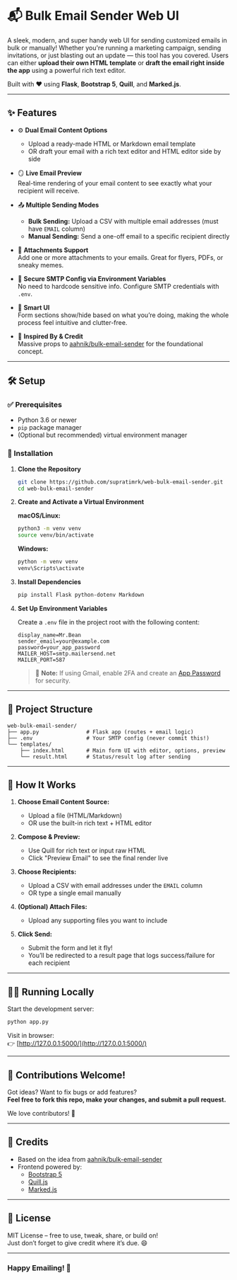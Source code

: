 # 📬 Bulk Email Sender Web UI

A sleek, modern, and super handy web UI for sending customized emails in bulk or manually! Whether you're running a marketing campaign, sending invitations, or just blasting out an update — this tool has you covered. Users can either **upload their own HTML template** or **draft the email right inside the app** using a powerful rich text editor.

Built with ❤️ using **Flask**, **Bootstrap 5**, **Quill**, and **Marked.js**.

---

## ✨ Features

- ⚙️ **Dual Email Content Options**  
  - Upload a ready-made HTML or Markdown email template  
  - OR draft your email with a rich text editor and HTML editor side by side

- 🪞 **Live Email Preview**  
  Real-time rendering of your email content to see exactly what your recipient will receive.

- 📤 **Multiple Sending Modes**  
  - **Bulk Sending:** Upload a CSV with multiple email addresses (must have `EMAIL` column)  
  - **Manual Sending:** Send a one-off email to a specific recipient directly

- 📎 **Attachments Support**  
  Add one or more attachments to your emails. Great for flyers, PDFs, or sneaky memes.

- 🔐 **Secure SMTP Config via Environment Variables**  
  No need to hardcode sensitive info. Configure SMTP credentials with `.env`.

- 🧠 **Smart UI**  
  Form sections show/hide based on what you’re doing, making the whole process feel intuitive and clutter-free.

- 🙏 **Inspired By & Credit**  
  Massive props to [aahnik/bulk-email-sender](https://github.com/aahnik/bulk-email-sender) for the foundational concept.

---

## 🛠️ Setup

### ✅ Prerequisites

- Python 3.6 or newer
- `pip` package manager
- (Optional but recommended) virtual environment manager

### 🚀 Installation

1. **Clone the Repository**

   ```bash
   git clone https://github.com/supratimrk/web-bulk-email-sender.git
   cd web-bulk-email-sender
   ```

2. **Create and Activate a Virtual Environment**

   **macOS/Linux:**

   ```bash
   python3 -m venv venv
   source venv/bin/activate
   ```

   **Windows:**

   ```bash
   python -m venv venv
   venv\Scripts\activate
   ```

3. **Install Dependencies**

   ```bash
   pip install Flask python-dotenv Markdown
   ```

4. **Set Up Environment Variables**

   Create a `.env` file in the project root with the following content:

   ```dotenv
   display_name=Mr.Bean
   sender_email=your@example.com
   password=your_app_password
   MAILER_HOST=smtp.mailersend.net
   MAILER_PORT=587
   ```

   > 🔐 **Note:** If using Gmail, enable 2FA and create an [App Password](https://support.google.com/accounts/answer/185833?hl=en) for security.

---

## 📁 Project Structure

```
web-bulk-email-sender/
├── app.py               # Flask app (routes + email logic)
├── .env                 # Your SMTP config (never commit this!)
└── templates/
    ├── index.html       # Main form UI with editor, options, preview
    └── result.html      # Status/result log after sending
```

---

## 🧪 How It Works

1. **Choose Email Content Source:**
   - Upload a file (HTML/Markdown)
   - OR use the built-in rich text + HTML editor

2. **Compose & Preview:**
   - Use Quill for rich text or input raw HTML
   - Click "Preview Email" to see the final render live

3. **Choose Recipients:**
   - Upload a CSV with email addresses under the `EMAIL` column  
   - OR type a single email manually

4. **(Optional) Attach Files:**
   - Upload any supporting files you want to include

5. **Click Send:**
   - Submit the form and let it fly!  
   - You’ll be redirected to a result page that logs success/failure for each recipient

---

## 🧑‍💻 Running Locally

Start the development server:

```bash
python app.py
```

Visit in browser:  
👉 [http://127.0.0.1:5000/](http://127.0.0.1:5000/)

---

## 🙌 Contributions Welcome!

Got ideas? Want to fix bugs or add features?  
**Feel free to fork this repo, make your changes, and submit a pull request.**

We love contributors! 💙

---

## 🧠 Credits

- Based on the idea from [aahnik/bulk-email-sender](https://github.com/aahnik/bulk-email-sender)
- Frontend powered by:
  - [Bootstrap 5](https://getbootstrap.com/)
  - [Quill.js](https://quilljs.com/)
  - [Marked.js](https://marked.js.org/)

---

## 📄 License

MIT License – free to use, tweak, share, or build on!  
Just don’t forget to give credit where it’s due. 😄

---

### Happy Emailing! 🚀